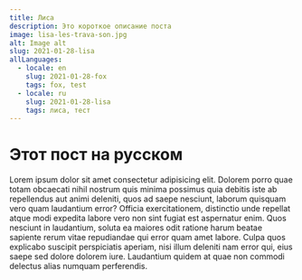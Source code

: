 ```yaml
---
title: Лиса
description: Это короткое описание поста
image: lisa-les-trava-son.jpg
alt: Image alt
slug: 2021-01-28-lisa
allLanguages:
  - locale: en
    slug: 2021-01-28-fox
    tags: fox, test
  - locale: ru
    slug: 2021-01-28-lisa
    tags: лиса, тест
---
```


# Этот пост на русском
Lorem ipsum dolor sit amet consectetur adipisicing elit. Dolorem porro quae totam obcaecati nihil nostrum quis minima possimus quia debitis iste ab repellendus aut animi deleniti, quos ad saepe nesciunt, laborum quisquam vero quam laudantium error? Officia exercitationem, distinctio unde repellat atque modi expedita labore vero non sint fugiat est
<v-img src="snegir-vetki-sneg.jpg" alt="Snegir"></v-img>
aspernatur enim. Quos nesciunt in laudantium, soluta ea maiores odit ratione harum beatae sapiente rerum vitae repudiandae qui error quam amet labore. Culpa quos explicabo suscipit perspiciatis aperiam, nisi illum deleniti nam error qui, eius saepe sed dolore dolorem iure. Laudantium quidem at quae non commodi delectus alias numquam perferendis.